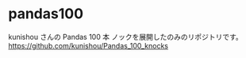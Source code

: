 # pandas100
kunishou さんの Pandas 100 本 ノックを展開したのみのリポジトリです。
https://github.com/kunishou/Pandas_100_knocks
